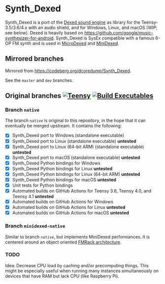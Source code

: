 # Synth_Dexed

Synth_Dexed is a port of the [Dexed sound engine](https://github.com/asb2m10/dexed) as library for the Teensy-3.5/3.6/4.x with an audio shield, and for Windows, Linux, and macOS (WIP; see below). Dexed is heavily based on https://github.com/google/music-synthesizer-for-android. Synth_Dexed is SysEx compatible with a famous 6-OP FM synth and is used in [MicroDexed](https://codeberg.org/dcoredump/MicroDexed) and [MiniDexed](https://github.com/probonopd/MiniDexed).

## Mirrored branches

Mirrored from https://codeberg.org/dcoredump/Synth_Dexed.

See the `master` and `dev` branches.

## Original branches [![Teensy](https://github.com/probonopd/Synth_Dexed/actions/workflows/teensy.yml/badge.svg?branch=native)](https://github.com/probonopd/Synth_Dexed/actions/workflows/teensy.yml) [![Build Executables](https://github.com/probonopd/Synth_Dexed/actions/workflows/build.yml/badge.svg?branch=native)](https://github.com/probonopd/Synth_Dexed/actions/workflows/build.yml)

### Branch `native`

The branch `native` is original to this repository, in the hope that it can eventually be merged upstream. It contains the following:

- [x] Synth_Dexed port to Windows (standalone executable)
- [x] Synth_Dexed port to Linux (standalone executable) __untested__
- [x] Synth_Dexed port to Linux (64-bit ARM) (standalone executable) __untested__
- [x] Synth_Dexed port to macOS (standalone executable) __untested__
- [x] Synth_Dexed Python bindings for Windows
- [x] Synth_Dexed Python bindings for Linux __untested__
- [x] Synth_Dexed Python bindings for Linux (64-bit ARM) __untested__
- [x] Synth_Dexed Python bindings for macOS __untested__
- [x] Unit tests for Python bindings
- [x] Automated builds on GitHub Actions for Teensy 3.6, Teensy 4.0, and Teensy 4.1 __untested__
- [x] Automated builds on GitHub Actions for Windows
- [x] Automated builds on GitHub Actions for Linux __untested__
- [x] Automated builds on GitHub Actions for macOS __untested__

### Branch `minidexed-native`

Similar to branch `native`, but implements MiniDexed performances. It is centered around an object oriented [FMRack architecture](../../blob/minidexed-native/src/FMRack/ARCHITECTURE.md).

### TODO

Idea: Decrease CPU load by caching and/or precomputing things. This might be especially useful when running many instances simultaneously on devices that have RAM but lack CPU (like Raspberry Pi).

